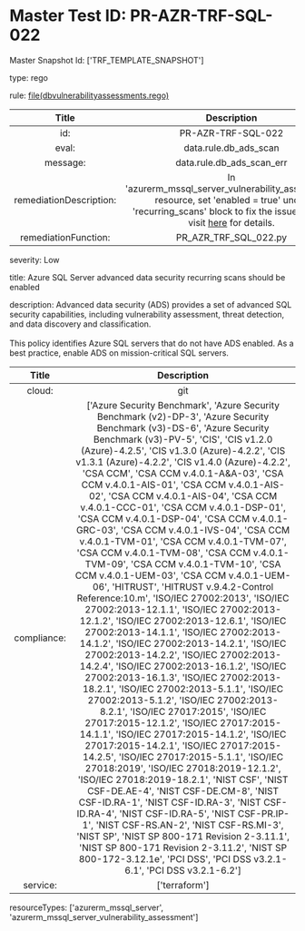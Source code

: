 



# Master Test ID: PR-AZR-TRF-SQL-022


Master Snapshot Id: ['TRF_TEMPLATE_SNAPSHOT']

type: rego

rule: [file(dbvulnerabilityassessments.rego)]  
  
  
  
  

|Title|Description|
| :---: | :---: |
|id: |PR-AZR-TRF-SQL-022|
|eval: |data.rule.db_ads_scan|
|message: |data.rule.db_ads_scan_err|
|remediationDescription: |In 'azurerm_mssql_server_vulnerability_assessment' resource, set 'enabled = true' under 'recurring_scans' block to fix the issue. please visit <a href='https://registry.terraform.io/providers/hashicorp/azurerm/latest/docs/resources/mssql_server_vulnerability_assessment#enabled' target='_blank'>here</a> for details.|
|remediationFunction: |PR_AZR_TRF_SQL_022.py|


severity: Low

title: Azure SQL Server advanced data security recurring scans should be enabled

description: Advanced data security (ADS) provides a set of advanced SQL security capabilities, including vulnerability assessment, threat detection, and data discovery and classification.<br><br>This policy identifies Azure SQL servers that do not have ADS enabled. As a best practice, enable ADS on mission-critical SQL servers.  
  
  

|Title|Description|
| :---: | :---: |
|cloud: |git|
|compliance: |['Azure Security Benchmark', 'Azure Security Benchmark (v2)-DP-3', 'Azure Security Benchmark (v3)-DS-6', 'Azure Security Benchmark (v3)-PV-5', 'CIS', 'CIS v1.2.0 (Azure)-4.2.5', 'CIS v1.3.0 (Azure)-4.2.2', 'CIS v1.3.1 (Azure)-4.2.2', 'CIS v1.4.0 (Azure)-4.2.2', 'CSA CCM', 'CSA CCM v.4.0.1-A&A-03', 'CSA CCM v.4.0.1-AIS-01', 'CSA CCM v.4.0.1-AIS-02', 'CSA CCM v.4.0.1-AIS-04', 'CSA CCM v.4.0.1-CCC-01', 'CSA CCM v.4.0.1-DSP-01', 'CSA CCM v.4.0.1-DSP-04', 'CSA CCM v.4.0.1-GRC-03', 'CSA CCM v.4.0.1-IVS-04', 'CSA CCM v.4.0.1-TVM-01', 'CSA CCM v.4.0.1-TVM-07', 'CSA CCM v.4.0.1-TVM-08', 'CSA CCM v.4.0.1-TVM-09', 'CSA CCM v.4.0.1-TVM-10', 'CSA CCM v.4.0.1-UEM-03', 'CSA CCM v.4.0.1-UEM-06', 'HITRUST', 'HITRUST v.9.4.2-Control Reference:10.m', 'ISO/IEC 27002:2013', 'ISO/IEC 27002:2013-12.1.1', 'ISO/IEC 27002:2013-12.1.2', 'ISO/IEC 27002:2013-12.6.1', 'ISO/IEC 27002:2013-14.1.1', 'ISO/IEC 27002:2013-14.1.2', 'ISO/IEC 27002:2013-14.2.1', 'ISO/IEC 27002:2013-14.2.2', 'ISO/IEC 27002:2013-14.2.4', 'ISO/IEC 27002:2013-16.1.2', 'ISO/IEC 27002:2013-16.1.3', 'ISO/IEC 27002:2013-18.2.1', 'ISO/IEC 27002:2013-5.1.1', 'ISO/IEC 27002:2013-5.1.2', 'ISO/IEC 27002:2013-8.2.1', 'ISO/IEC 27017:2015', 'ISO/IEC 27017:2015-12.1.2', 'ISO/IEC 27017:2015-14.1.1', 'ISO/IEC 27017:2015-14.1.2', 'ISO/IEC 27017:2015-14.2.1', 'ISO/IEC 27017:2015-14.2.5', 'ISO/IEC 27017:2015-5.1.1', 'ISO/IEC 27018:2019', 'ISO/IEC 27018:2019-12.1.2', 'ISO/IEC 27018:2019-18.2.1', 'NIST CSF', 'NIST CSF-DE.AE-4', 'NIST CSF-DE.CM-8', 'NIST CSF-ID.RA-1', 'NIST CSF-ID.RA-3', 'NIST CSF-ID.RA-4', 'NIST CSF-ID.RA-5', 'NIST CSF-PR.IP-1', 'NIST CSF-RS.AN-2', 'NIST CSF-RS.MI-3', 'NIST SP', 'NIST SP 800-171 Revision 2-3.11.1', 'NIST SP 800-171 Revision 2-3.11.2', 'NIST SP 800-172-3.12.1e', 'PCI DSS', 'PCI DSS v3.2.1-6.1', 'PCI DSS v3.2.1-6.2']|
|service: |['terraform']|


resourceTypes: ['azurerm_mssql_server', 'azurerm_mssql_server_vulnerability_assessment']


[file(dbvulnerabilityassessments.rego)]: https://github.com/prancer-io/prancer-compliance-test/tree/master/azure/terraform/dbvulnerabilityassessments.rego
